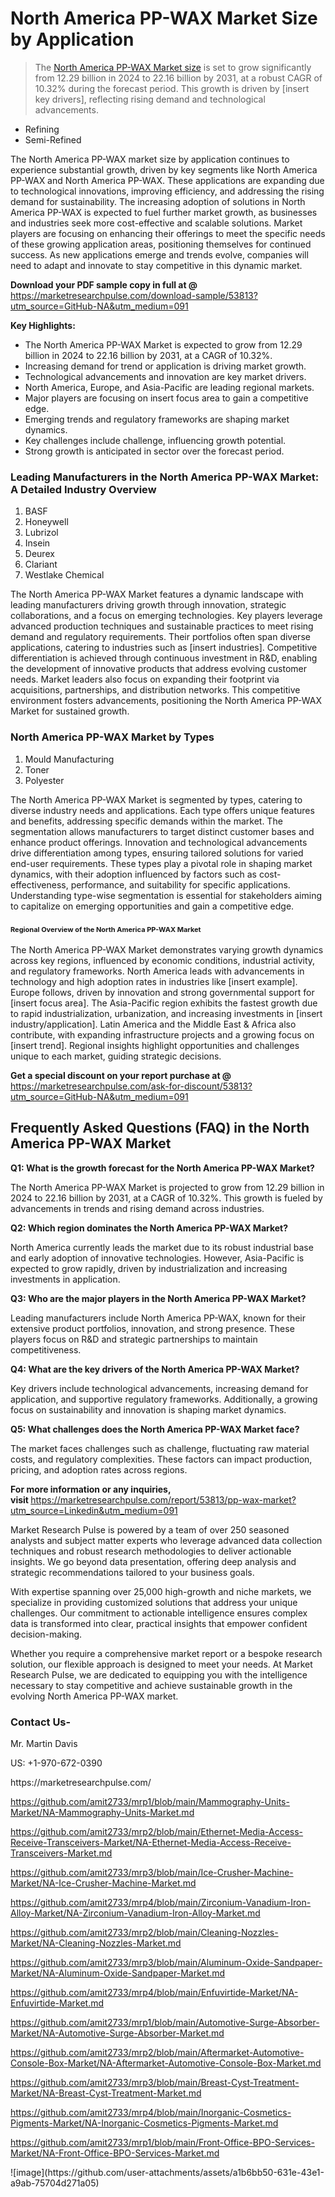 <h1>North America PP-WAX Market&nbsp;Size by Application</h1><blockquote><p>The <a href="https://marketresearchpulse.com/download-sample/53813?utm_source=GitHub-NA&amp;utm_medium=091">North America PP-WAX Market size</a> is set to grow significantly from 12.29 billion in 2024 to 22.16 billion by 2031, at a robust CAGR of 10.32% during the forecast period. This growth is driven by [insert key drivers], reflecting rising demand and technological advancements.</p></blockquote><ul><li>Refining <li> Semi-Refined</li></ul><p>The North America PP-WAX market size by application continues to experience substantial growth, driven by key segments like North America PP-WAX and North America PP-WAX. These applications are expanding due to technological innovations, improving efficiency, and addressing the rising demand for sustainability. The increasing adoption of solutions in North America PP-WAX is expected to fuel further market growth, as businesses and industries seek more cost-effective and scalable solutions. Market players are focusing on enhancing their offerings to meet the specific needs of these growing application areas, positioning themselves for continued success. As new applications emerge and trends evolve, companies will need to adapt and innovate to stay competitive in this dynamic market.</p><p><strong>Download your PDF sample copy in full at @ </strong><a href="https://marketresearchpulse.com/download-sample/53813?utm_source=GitHub-NA&amp;utm_medium=091">https://marketresearchpulse.com/download-sample/53813?utm_source=GitHub-NA&amp;utm_medium=091</a></p><p><strong>Key Highlights: </strong></p><ul><li>The North America PP-WAX Market is expected to grow from 12.29 billion in 2024 to 22.16 billion by 2031, at a CAGR of 10.32%.</li><li>Increasing demand for trend or application is driving market growth.</li><li>Technological advancements and innovation are key market drivers.</li><li>North America, Europe, and Asia-Pacific are leading regional markets.</li><li>Major players are focusing on insert focus area to gain a competitive edge.</li><li>Emerging trends and regulatory frameworks are shaping market dynamics.</li><li>Key challenges include challenge, influencing growth potential.</li><li>Strong growth is anticipated in sector over the forecast period.</li></ul><h3>Leading Manufacturers in the North America PP-WAX Market: A Detailed Industry Overview</h3><ol><li>BASF</li><li>Honeywell</li><li>Lubrizol</li><li>Insein</li><li>Deurex</li><li>Clariant</li><li>Westlake Chemical</li></ol><div class="flex max-w-full flex-col flex-grow"><div class="min-h-8 text-message flex w-full flex-col items-end gap-2 whitespace-normal break-words [.text-message+&amp;]:mt-5" dir="auto" data-message-author-role="assistant" data-message-id="fd8432e4-4910-450d-b182-61b7bfb0a01f" data-message-model-slug="gpt-4o"><div class="flex w-full flex-col gap-1 empty:hidden first:pt-[3px]"><div class="markdown prose w-full break-words dark:prose-invert light"><p>The North America PP-WAX Market features a dynamic landscape with leading manufacturers driving growth through innovation, strategic collaborations, and a focus on emerging technologies. Key players leverage advanced production techniques and sustainable practices to meet rising demand and regulatory requirements. Their portfolios often span diverse applications, catering to industries such as [insert industries]. Competitive differentiation is achieved through continuous investment in R&amp;D, enabling the development of innovative products that address evolving customer needs. Market leaders also focus on expanding their footprint via acquisitions, partnerships, and distribution networks. This competitive environment fosters advancements, positioning the North America PP-WAX Market for sustained growth.</p></div></div></div></div><h3>North America PP-WAX Market by Types</h3><ol><li>Mould Manufacturing <li> Toner <li> Polyester</li></ol><div class="flex max-w-full flex-col flex-grow"><div class="min-h-8 text-message flex w-full flex-col items-end gap-2 whitespace-normal break-words [.text-message+&amp;]:mt-5" dir="auto" data-message-author-role="assistant" data-message-id="084470be-0bb7-4664-bddf-5156b4f41249" data-message-model-slug="gpt-4o-mini"><div class="flex w-full flex-col gap-1 empty:hidden first:pt-[3px]"><div class="markdown prose w-full break-words dark:prose-invert light"><p>The North America PP-WAX Market is segmented by types, catering to diverse industry needs and applications. Each type offers unique features and benefits, addressing specific demands within the market. The segmentation allows manufacturers to target distinct customer bases and enhance product offerings. Innovation and technological advancements drive differentiation among types, ensuring tailored solutions for varied end-user requirements. These types play a pivotal role in shaping market dynamics, with their adoption influenced by factors such as cost-effectiveness, performance, and suitability for specific applications. Understanding type-wise segmentation is essential for stakeholders aiming to capitalize on emerging opportunities and gain a competitive edge.</p></div></div></div></div><h3><span style="font-size: 11px;">Regional Overview of the North America PP-WAX Market</span></h3><div class="flex max-w-full flex-col flex-grow"><div class="min-h-8 text-message flex w-full flex-col items-end gap-2 whitespace-normal break-words [.text-message+&amp;]:mt-5" dir="auto" data-message-author-role="assistant" data-message-id="e9038762-ce64-4e30-91c9-9bd413514231" data-message-model-slug="gpt-4o-mini"><div class="flex w-full flex-col gap-1 empty:hidden first:pt-[3px]"><div class="markdown prose w-full break-words dark:prose-invert light"><p>The North America PP-WAX Market demonstrates varying growth dynamics across key regions, influenced by economic conditions, industrial activity, and regulatory frameworks. North America leads with advancements in technology and high adoption rates in industries like [insert example]. Europe follows, driven by innovation and strong governmental support for [insert focus area]. The Asia-Pacific region exhibits the fastest growth due to rapid industrialization, urbanization, and increasing investments in [insert industry/application]. Latin America and the Middle East &amp; Africa also contribute, with expanding infrastructure projects and a growing focus on [insert trend]. Regional insights highlight opportunities and challenges unique to each market, guiding strategic decisions.</p></div></div></div></div><p><strong>Get a special discount on your report purchase at @ </strong><a href="https://marketresearchpulse.com/ask-for-discount/53813?utm_source=GitHub-NA&amp;utm_medium=091">https://marketresearchpulse.com/ask-for-discount/53813?utm_source=GitHub-NA&amp;utm_medium=091</a></p><h2>Frequently Asked Questions (FAQ) in the North America PP-WAX Market</h2><p><strong>Q1: What is the growth forecast for the North America PP-WAX Market?</strong></p><p>The North America PP-WAX Market is projected to grow from 12.29 billion in 2024 to 22.16 billion by 2031, at a CAGR of 10.32%. This growth is fueled by advancements in trends and rising demand across industries.</p><p><strong>Q2: Which region dominates the North America PP-WAX Market?</strong></p><p>North America currently leads the market due to its robust industrial base and early adoption of innovative technologies. However, Asia-Pacific is expected to grow rapidly, driven by industrialization and increasing investments in application.</p><p><strong>Q3: Who are the major players in the North America PP-WAX Market?</strong></p><p>Leading manufacturers include North America PP-WAX, known for their extensive product portfolios, innovation, and strong presence. These players focus on R&amp;D and strategic partnerships to maintain competitiveness.</p><p><strong>Q4: What are the key drivers of the North America PP-WAX Market?</strong></p><p>Key drivers include technological advancements, increasing demand for application, and supportive regulatory frameworks. Additionally, a growing focus on sustainability and innovation is shaping market dynamics.</p><p><strong>Q5: What challenges does the North America PP-WAX Market face?</strong></p><p>The market faces challenges such as challenge, fluctuating raw material costs, and regulatory complexities. These factors can impact production, pricing, and adoption rates across regions.</p><p><strong>For more information or any inquiries, visit&nbsp;</strong><a href="https://marketresearchpulse.com/report/53813/pp-wax-market?utm_source=Linkedin&utm_medium=091">https://marketresearchpulse.com/report/53813/pp-wax-market?utm_source=Linkedin&utm_medium=091</a></p><p>Market Research Pulse is powered by a team of over 250 seasoned analysts and subject matter experts who leverage advanced data collection techniques and robust research methodologies to deliver actionable insights. We go beyond data presentation, offering deep analysis and strategic recommendations tailored to your business goals.</p><p>With expertise spanning over 25,000 high-growth and niche markets, we specialize in providing customized solutions that address your unique challenges. Our commitment to actionable intelligence ensures complex data is transformed into clear, practical insights that empower confident decision-making.</p><p>Whether you require a comprehensive market report or a bespoke research solution, our flexible approach is designed to meet your needs. At Market Research Pulse, we are dedicated to equipping you with the intelligence necessary to stay competitive and achieve sustainable growth in the evolving North America PP-WAX market.</p><h3><strong>Contact Us-</strong></h3><p>Mr. Martin Davis</p><p>US: +1-970-672-0390</p><p>https://marketresearchpulse.com/</p><p><a href="https://github.com/amit2733/mrp1/blob/main/Mammography-Units-Market/NA-Mammography-Units-Market.md">https://github.com/amit2733/mrp1/blob/main/Mammography-Units-Market/NA-Mammography-Units-Market.md</a></p><p><a href="https://github.com/amit2733/mrp2/blob/main/Ethernet-Media-Access-Receive-Transceivers-Market/NA-Ethernet-Media-Access-Receive-Transceivers-Market.md">https://github.com/amit2733/mrp2/blob/main/Ethernet-Media-Access-Receive-Transceivers-Market/NA-Ethernet-Media-Access-Receive-Transceivers-Market.md</a></p><p><a href="https://github.com/amit2733/mrp3/blob/main/Ice-Crusher-Machine-Market/NA-Ice-Crusher-Machine-Market.md">https://github.com/amit2733/mrp3/blob/main/Ice-Crusher-Machine-Market/NA-Ice-Crusher-Machine-Market.md</a></p><p><a href="https://github.com/amit2733/mrp4/blob/main/Zirconium-Vanadium-Iron-Alloy-Market/NA-Zirconium-Vanadium-Iron-Alloy-Market.md">https://github.com/amit2733/mrp4/blob/main/Zirconium-Vanadium-Iron-Alloy-Market/NA-Zirconium-Vanadium-Iron-Alloy-Market.md</a></p><p><a href="https://github.com/amit2733/mrp2/blob/main/Cleaning-Nozzles-Market/NA-Cleaning-Nozzles-Market.md">https://github.com/amit2733/mrp2/blob/main/Cleaning-Nozzles-Market/NA-Cleaning-Nozzles-Market.md</a></p><p><a href="https://github.com/amit2733/mrp3/blob/main/Aluminum-Oxide-Sandpaper-Market/NA-Aluminum-Oxide-Sandpaper-Market.md">https://github.com/amit2733/mrp3/blob/main/Aluminum-Oxide-Sandpaper-Market/NA-Aluminum-Oxide-Sandpaper-Market.md</a></p><p><a href="https://github.com/amit2733/mrp4/blob/main/Enfuvirtide-Market/NA-Enfuvirtide-Market.md">https://github.com/amit2733/mrp4/blob/main/Enfuvirtide-Market/NA-Enfuvirtide-Market.md</a></p><p><a href="https://github.com/amit2733/mrp1/blob/main/Automotive-Surge-Absorber-Market/NA-Automotive-Surge-Absorber-Market.md">https://github.com/amit2733/mrp1/blob/main/Automotive-Surge-Absorber-Market/NA-Automotive-Surge-Absorber-Market.md</a></p><p><a href="https://github.com/amit2733/mrp2/blob/main/Aftermarket-Automotive-Console-Box-Market/NA-Aftermarket-Automotive-Console-Box-Market.md">https://github.com/amit2733/mrp2/blob/main/Aftermarket-Automotive-Console-Box-Market/NA-Aftermarket-Automotive-Console-Box-Market.md</a></p><p><a href="https://github.com/amit2733/mrp3/blob/main/Breast-Cyst-Treatment-Market/NA-Breast-Cyst-Treatment-Market.md">https://github.com/amit2733/mrp3/blob/main/Breast-Cyst-Treatment-Market/NA-Breast-Cyst-Treatment-Market.md</a></p><p><a href="https://github.com/amit2733/mrp4/blob/main/Inorganic-Cosmetics-Pigments-Market/NA-Inorganic-Cosmetics-Pigments-Market.md">https://github.com/amit2733/mrp4/blob/main/Inorganic-Cosmetics-Pigments-Market/NA-Inorganic-Cosmetics-Pigments-Market.md</a></p><p><a href="https://github.com/amit2733/mrp1/blob/main/Front-Office-BPO-Services-Market/NA-Front-Office-BPO-Services-Market.md">https://github.com/amit2733/mrp1/blob/main/Front-Office-BPO-Services-Market/NA-Front-Office-BPO-Services-Market.md</a></p>
![image](https://github.com/user-attachments/assets/a1b6bb50-631e-43e1-a9ab-75704d271a05)
